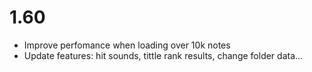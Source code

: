 # 1.60

+ Improve perfomance when loading over 10k notes
+ Update features: hit sounds, tittle rank results, change folder data...
